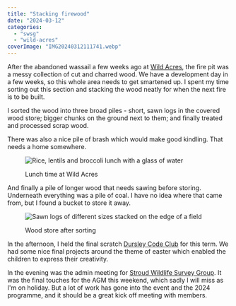 ```yaml
---
title: "Stacking firewood"
date: "2024-03-12"
categories: 
  - "swsg"
  - "wild-acres"
coverImage: "IMG20240312111741.webp"
---
```


After the abandoned wassail a few weeks ago at [Wild Acres](https://wildacres.org.uk/), the fire pit was a messy collection of cut and charred wood. We have a development day in a few weeks, so this whole area needs to get smartened up. I spent my time sorting out this section and stacking the wood neatly for when the next fire is to be built.

I sorted the wood into three broad piles - short, sawn logs in the covered wood store; bigger chunks on the ground next to them; and finally treated and processed scrap wood.

There was also a nice pile of brash which would make good kindling. That needs a home somewhere.

<figure>

![Rice, lentils and broccoli lunch with a glass of water](images/IMG20240312130807-1024x576.webp)

<figcaption>

Lunch time at Wild Acres

</figcaption>

</figure>

And finally a pile of longer wood that needs sawing before storing. Underneath everything was a pile of coal. I have no idea where that came from, but I found a bucket to store it away.

<figure>

![Sawn logs of different sizes stacked on the edge of a field](images/IMG20240326101648-1024x572.webp)

<figcaption>

Wood store after sorting

</figcaption>

</figure>

In the afternoon, I held the final scratch [Dursley Code Club](https://www.facebook.com/dursleycodeclub) for this term. We had some nice final projects around the theme of easter which enabled the children to express their creativity.

In the evening was the admin meeting for [Stroud Wildlife Survey Group](https://stroudwildlifesurvey.org.uk). It was the final touches for the AGM this weekend, which sadly I will miss as I'm on holiday. But a lot of work has gone into the event and the 2024 programme, and it should be a great kick off meeting with members.
